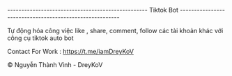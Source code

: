 -------------------------------------------------- Tiktok Bot --------------------------------------------------------

Tự động hóa công việc like , share, comment, follow các tài khoản khác với công cụ tiktok auto bot

Contact For Work : https://t.me/iamDreyKoV

© Nguyễn Thành Vinh - DreyKoV
